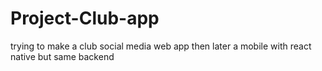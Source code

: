 # Project-Club-app
trying to make a club social media web app then later a mobile with react native but same backend
